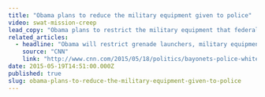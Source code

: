 ```yaml
---
title: "Obama plans to reduce the military equipment given to police"
video: swat-mission-creep
lead_copy: "Obama plans to restrict the military equipment that federal agencies can give to local police. This is how our police became so militarized. "
related_articles:
  - headline: "Obama will restrict grenade launchers, military equipment from local police"
    source: "CNN"
    link: "http://www.cnn.com/2015/05/18/politics/bayonets-police-white-house/"
date: 2015-05-19T14:51:00.000Z
published: true
slug: obama-plans-to-reduce-the-military-equipment-given-to-police
---
```


